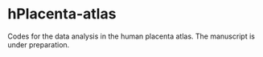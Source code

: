 # hPlacenta-atlas
 Codes for the data analysis in the human placenta atlas. The manuscript is under preparation.
